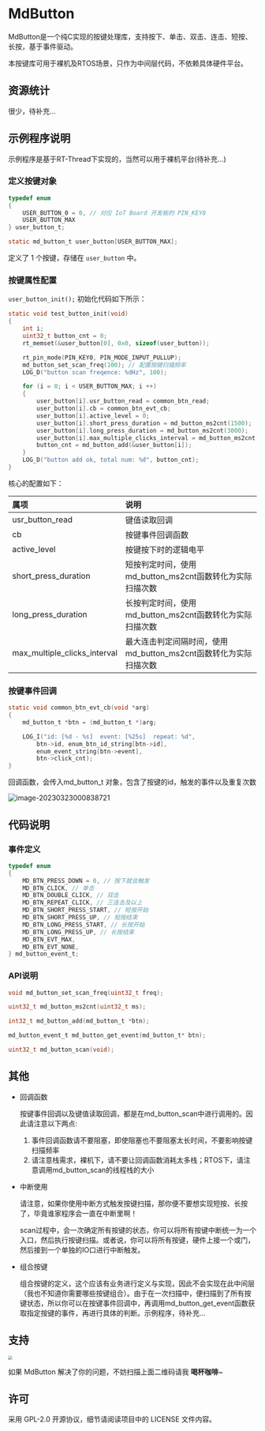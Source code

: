 # MdButton

MdButton是一个纯C实现的按键处理库，支持按下、单击、双击、连击、短按、长按，基于事件驱动。

本按键库可用于裸机及RTOS场景，只作为中间层代码，不依赖具体硬件平台。

## 资源统计

很少，待补充...

## 示例程序说明

示例程序是基于RT-Thread下实现的，当然可以用于裸机平台(待补充...)

### 定义按键对象

```C
typedef enum
{
    USER_BUTTON_0 = 0, // 对应 IoT Board 开发板的 PIN_KEY0
    USER_BUTTON_MAX
} user_button_t;

static md_button_t user_button[USER_BUTTON_MAX];
```

定义了 1 个按键，存储在 `user_button` 中。

### 按键属性配置

`user_button_init();` 初始化代码如下所示：

```C
static void test_button_init(void)
{
    int i;
    uint32_t button_cnt = 0;
    rt_memset(&user_button[0], 0x0, sizeof(user_button));

    rt_pin_mode(PIN_KEY0, PIN_MODE_INPUT_PULLUP);
    md_button_set_scan_freq(100); // 配置按键扫描频率
    LOG_D("button scan freqence: %dHz", 100);

    for (i = 0; i < USER_BUTTON_MAX; i ++)
    {
        user_button[i].usr_button_read = common_btn_read;
        user_button[i].cb = common_btn_evt_cb;
        user_button[i].active_level = 0;
        user_button[i].short_press_duration = md_button_ms2cnt(1500);
        user_button[i].long_press_duration = md_button_ms2cnt(3000);
        user_button[i].max_multiple_clicks_interval = md_button_ms2cnt(200);
        button_cnt = md_button_add(&user_button[i]);
    }
    LOG_D("button add ok, total num: %d", button_cnt);
}
```

核心的配置如下：

|属项|说明|
| :---- | :----|
| usr_button_read | 键值读取回调 |
| cb | 按键事件回调函数 |
| active_level | 按键按下时的逻辑电平 |
| short_press_duration | 短按判定时间，使用 md_button_ms2cnt函数转化为实际扫描次数 |
| long_press_duration | 长按判定时间，使用 md_button_ms2cnt函数转化为实际扫描次数 |
| max_multiple_clicks_interval | 最大连击判定间隔时间，使用 md_button_ms2cnt函数转化为实际扫描次数 |

### 按键事件回调

```C
static void common_btn_evt_cb(void *arg)
{
    md_button_t *btn = (md_button_t *)arg;

    LOG_I("id: [%d - %s]  event: [%25s]  repeat: %d", 
        btn->id, enum_btn_id_string[btn->id],
        enum_event_string[btn->event],
        btn->click_cnt);
}
```

回调函数，会传入md_button_t 对象，包含了按键的id，触发的事件以及重复次数

![image-20230323000838721](E:\freetime_works\md_button\figures\按键事件回调.png)

## 代码说明

### 事件定义

```C
typedef enum
{
    MD_BTN_PRESS_DOWN = 0, // 按下就会触发
    MD_BTN_CLICK, // 单击
    MD_BTN_DOUBLE_CLICK, // 双击
    MD_BTN_REPEAT_CLICK, // 三连击及以上
    MD_BTN_SHORT_PRESS_START, // 短按开始
    MD_BTN_SHORT_PRESS_UP, // 短按结束
    MD_BTN_LONG_PRESS_START, // 长按开始
    MD_BTN_LONG_PRESS_UP, // 长按结束
    MD_BTN_EVT_MAX,
    MD_BTN_EVT_NONE,
} md_button_event_t;
```

### API说明

```C
void md_button_set_scan_freq(uint32_t freq);
```

```c
uint32_t md_button_ms2cnt(uint32_t ms);
```

```c
int32_t md_button_add(md_button_t *btn);
```

```C
md_button_event_t md_button_get_event(md_button_t* btn);
```

```C
uint32_t md_button_scan(void);
```

## 其他

- 回调函数

    按键事件回调以及键值读取回调，都是在md_button_scan中进行调用的。因此请注意以下两点:

    1. 事件回调函数请不要阻塞，即使阻塞也不要阻塞太长时间，不要影响按键扫描频率
    2. 请注意栈需求，裸机下，请不要让回调函数消耗太多栈；RTOS下，请注意调用md_button_scan的线程栈的大小

- 中断使用

    请注意，如果你使用中断方式触发按键扫描，那你便不要想实现短按、长按了，毕竟谁家程序会一直在中断里啊！

    scan过程中，会一次确定所有按键的状态，你可以将所有按键中断统一为一个入口，然后执行按键扫描。或者说，你可以将所有按键，硬件上接一个或门，然后接到一个单独的IO口进行中断触发。

- 组合按键

    组合按键的定义，这个应该有业务进行定义与实现，因此不会实现在此中间层（我也不知道你需要哪些按键组合）。由于在一次扫描中，便扫描到了所有按键状态，所以你可以在按键事件回调中，再调用md_button_get_event函数获取指定按键的事件，再进行具体的判断。示例程序，待补充...

## 支持

<img src="E:/LiJiaJia/LizCubic/repo/LizCubic/doc/img/赞赏.png" style="zoom:50%;" /> 

如果 MdButton 解决了你的问题，不妨扫描上面二维码请我 **喝杯咖啡**~ 

## 许可

采用 GPL-2.0 开源协议，细节请阅读项目中的 LICENSE 文件内容。
